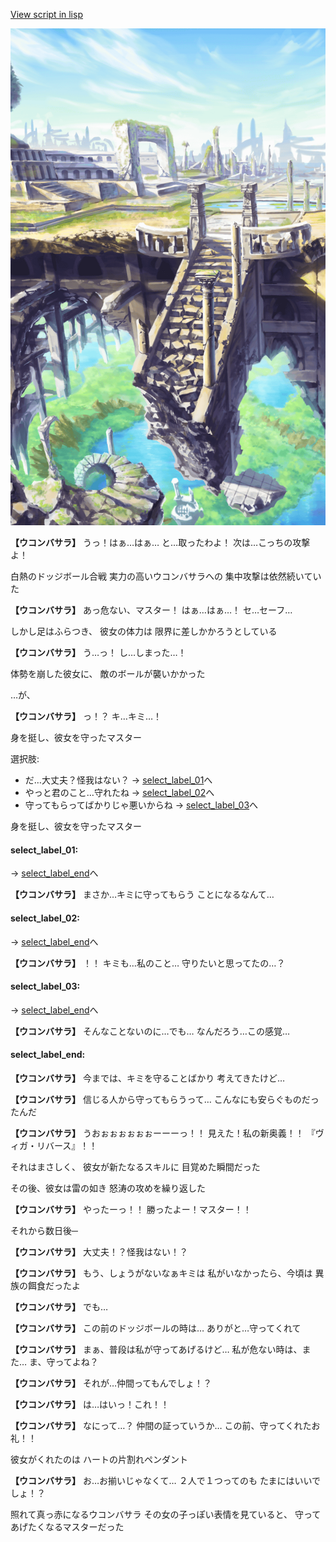 [View script in lisp](../scripts/20101203.txt)

![antiquity.png](../images/backgrounds/antiquity.png)

**【ウコンバサラ】**
うっ！はぁ…はぁ…
と…取ったわよ！
次は…こっちの攻撃よ！

白熱のドッジボール合戦
実力の高いウコンバサラへの
集中攻撃は依然続いていた

**【ウコンバサラ】**
あっ危ない、マスター！
はぁ…はぁ…！
セ…セーフ…

しかし足はふらつき、
彼女の体力は
限界に差しかかろうとしている

**【ウコンバサラ】**
う…っ！
し…しまった…！

体勢を崩した彼女に、
敵のボールが襲いかかった

…が、

**【ウコンバサラ】**
っ！？
キ…キミ…！

身を挺し、彼女を守ったマスター

選択肢:
- だ…大丈夫？怪我はない？ → [select_label_01](#select_label_01)へ
- やっと君のこと…守れたね → [select_label_02](#select_label_02)へ
- 守ってもらってばかりじゃ悪いからね → [select_label_03](#select_label_03)へ

身を挺し、彼女を守ったマスター

#### select_label_01:
 → [select_label_end](#select_label_end)へ

**【ウコンバサラ】**
まさか…キミに守ってもらう
ことになるなんて…

#### select_label_02:
 → [select_label_end](#select_label_end)へ

**【ウコンバサラ】**
！！
キミも…私のこと…
守りたいと思ってたの…？

#### select_label_03:
 → [select_label_end](#select_label_end)へ

**【ウコンバサラ】**
そんなことないのに…でも…
なんだろう…この感覚…

#### select_label_end:

**【ウコンバサラ】**
今までは、キミを守ることばかり
考えてきたけど…

**【ウコンバサラ】**
信じる人から守ってもらうって…
こんなにも安らぐものだったんだ

**【ウコンバサラ】**
うおぉぉぉぉぉぉーーーっ！！
見えた！私の新奥義！！
『ヴィガ・リバース』！！

それはまさしく、
彼女が新たなるスキルに
目覚めた瞬間だった

その後、彼女は雷の如き
怒涛の攻めを繰り返した

**【ウコンバサラ】**
やったーっ！！
勝ったよー！マスター！！

それから数日後─

**【ウコンバサラ】**
大丈夫！？怪我はない！？

**【ウコンバサラ】**
もう、しょうがないなぁキミは
私がいなかったら、今頃は
異族の餌食だったよ

**【ウコンバサラ】**
でも…

**【ウコンバサラ】**
この前のドッジボールの時は…
ありがと…守ってくれて

**【ウコンバサラ】**
まぁ、普段は私が守ってあげるけど…
私が危ない時は、また…
ま、守ってよね？

**【ウコンバサラ】**
それが…仲間ってもんでしょ！？

**【ウコンバサラ】**
は…はいっ！これ！！

**【ウコンバサラ】**
なにって…？
仲間の証っていうか…
この前、守ってくれたお礼！！

彼女がくれたのは
ハートの片割れペンダント

**【ウコンバサラ】**
お…お揃いじゃなくて…
２人で１つってのも
たまにはいいでしょ！？

照れて真っ赤になるウコンバサラ
その女の子っぽい表情を見ていると、
守ってあげたくなるマスターだった